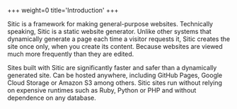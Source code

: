 +++
weight=0
title='Introduction'
+++

Sitic is a framework for making general-purpose websites. Technically speaking, Sitic is a static website generator.
Unlike other systems that dynamically generate a page each time a visitor requests it, Sitic creates the site
once only, when you create its content. Because websites are viewed much more frequently than they are edited.

Sites built with Sitic are significantly faster and safer than a dynamically generated site.
Can be hosted anywhere, including GitHub Pages, Google Cloud Storage or Amazon
S3 among others. Sitic sites run without relying on expensive runtimes such as Ruby, Python
or PHP and without dependence on any database.
